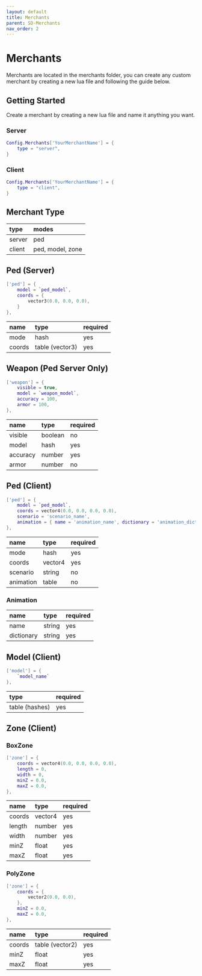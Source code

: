 ```yaml
---
layout: default
title: Merchants
parent: SD-Merchants
nav_order: 2
---
```


# Merchants

Merchants are located in the merchants folder, you can create any custom merchant by creating a new lua file and following the guide below.

## Getting Started

Create a merchant by creating a new lua file and name it anything you want.

### Server
```lua
Config.Merchants['YourMerchantName'] = {
    type = "server",
}
```

### Client
```lua
Config.Merchants['YourMerchantName'] = {
    type = "client",
}
```

## Merchant Type

| type            | modes            |
|:----------------|:-----------------|
| server          | ped              |
| client          | ped, model, zone |


## Ped (Server)

```lua
['ped'] = {
    model = `ped_model`,
    coords = {
        vector3(0.0, 0.0, 0.0),
    }
},
```

| name            | type            | required |
|:----------------|:----------------|:---------|
| mode            | hash            | yes      |
| coords          | table (vector3) | yes      |

## Weapon (Ped Server Only)

```lua
['weapon'] = {
    visible = true,
    model = `weapon_model`,
    accuracy = 100,
    armor = 100,
},
```

| name            | type           | required |
|:----------------|:---------------|:---------|
| visible         | boolean        | no       |
| model           | hash           | yes      |
| accuracy        | number         | yes      |
| armor           | number         | no       |


## Ped (Client)

```lua
['ped'] = {
    model = `ped_model`,
    coords = vector4(0.0, 0.0, 0.0, 0.0),
    scenario = 'scenario_name',
    animation = { name = 'animation_name', dictionary = 'animation_dictionary' } 
},
```

| name            | type           | required |
|:----------------|:---------------|:---------|
| mode            | hash           | yes      |
| coords          | vector4        | yes      |
| scenario        | string         | no       |
| animation       | table          | no       |

### Animation

| name            | type           | required |
|:----------------|:---------------|:---------|
| name            | string         | yes      |
| dictionary      | string         | yes      |

## Model (Client)

```lua
['model'] = { 
    `model_name`
},
```

| type           | required |
|:---------------|:---------|
| table (hashes) | yes      |

## Zone (Client)

### BoxZone
```lua
['zone'] = {
    coords = vector4(0.0, 0.0, 0.0, 0.0),
    length = 0,
    width = 0,
    minZ = 0.0,
    maxZ = 0.0,
},
```

| name            | type           | required |
|:----------------|:---------------|:---------|
| coords          | vector4        | yes      |
| length          | number         | yes      |
| width           | number         | yes      |
| minZ            | float          | yes      |
| maxZ            | float          | yes      |

### PolyZone
```lua
['zone'] = {
    coords = {
        vector2(0.0, 0.0),
    },
    minZ = 0.0,
    maxZ = 0.0,
},
```

| name            | type           | required |
|:----------------|:---------------|:---------|
| coords          | table (vector2)| yes      |
| minZ            | float          | yes      |
| maxZ            | float          | yes      |